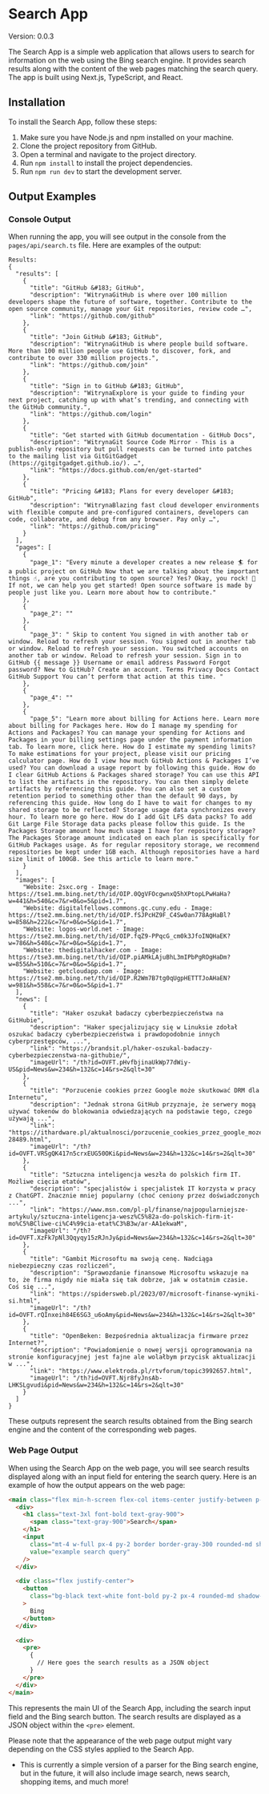 # Search App

Version: 0.0.3

The Search App is a simple web application that allows users to search for information on the web using the Bing search engine. It provides search results along with the content of the web pages matching the search query. The app is built using Next.js, TypeScript, and React.

## Installation

To install the Search App, follow these steps:
1. Make sure you have Node.js and npm installed on your machine.
2. Clone the project repository from GitHub.
3. Open a terminal and navigate to the project directory.
4. Run `npm install` to install the project dependencies.
5. Run `npm run dev` to start the development server.

## Output Examples

### Console Output

When running the app, you will see output in the console from the `pages/api/search.ts` file. Here are examples of the output:

```Example results for Github
Results:
{
  "results": [
    {
      "title": "GitHub &#183; GitHub",
      "description": "WitrynaGitHub is where over 100 million developers shape the future of software, together. Contribute to the open source community, manage your Git repositories, review code …",
      "link": "https://github.com/github"
    },
    {
      "title": "Join GitHub &#183; GitHub",
      "description": "WitrynaGitHub is where people build software. More than 100 million people use GitHub to discover, fork, and contribute to over 330 million projects.",
      "link": "https://github.com/join"
    },
    {
      "title": "Sign in to GitHub &#183; GitHub",
      "description": "WitrynaExplore is your guide to finding your next project, catching up with what’s trending, and connecting with the GitHub community.",
      "link": "https://github.com/login"
    },
    {
      "title": "Get started with GitHub documentation - GitHub Docs",
      "description": "WitrynaGit Source Code Mirror - This is a publish-only repository but pull requests can be turned into patches to the mailing list via GitGitGadget (https://gitgitgadget.github.io/). …",
      "link": "https://docs.github.com/en/get-started"
    },
    {
      "title": "Pricing &#183; Plans for every developer &#183; GitHub",
      "description": "WitrynaBlazing fast cloud developer environments with flexible compute and pre-configured containers, developers can code, collaborate, and debug from any browser. Pay only …",
      "link": "https://github.com/pricing"
    }
  ],
  "pages": [
    {
      "page_1": "Every minute a developer creates a new release 🏄 for a public project on GitHub Now that we are talking about the important things ☝️, are you contributing to open source? Yes? Okay, you rock! 🎸 If not, we can help you get started! Open source software is made by people just like you. Learn more about how to contribute."
    },
    {
      "page_2": ""
    },
    {
      "page_3": " Skip to content You signed in with another tab or window. Reload to refresh your session. You signed out in another tab or window. Reload to refresh your session. You switched accounts on another tab or window. Reload to refresh your session. Sign in to GitHub {{ message }} Username or email address Password Forgot password? New to GitHub? Create an account. Terms Privacy Docs Contact GitHub Support You can’t perform that action at this time. "
    },
    {
      "page_4": ""
    },
    {
      "page_5": "Learn more about billing for Actions here. Learn more about billing for Packages here. How do I manage my spending for Actions and Packages? You can manage your spending for Actions and Packages in your billing settings page under the payment information tab. To learn more, click here. How do I estimate my spending limits? To make estimations for your project, please visit our pricing calculator page. How do I view how much GitHub Actions & Packages I’ve used? You can download a usage report by following this guide. How do I clear GitHub Actions & Packages shared storage? You can use this API to list the artifacts in the repository. You can then simply delete artifacts by referencing this guide. You can also set a custom retention period to something other than the default 90 days, by referencing this guide. How long do I have to wait for changes to my shared storage to be reflected? Storage usage data synchronizes every hour. To learn more go here. How do I add Git LFS data packs? To add Git Large File Storage data packs please follow this guide. Is the Packages Storage amount how much usage I have for repository storage? The Packages Storage amount indicated on each plan is specifically for GitHub Packages usage. As for regular repository storage, we recommend repositories be kept under 1GB each. Although repositories have a hard size limit of 100GB. See this article to learn more."
    }
  ],
  "images": [
    "Website: 2sxc.org - Image: https://tse1.mm.bing.net/th/id/OIP.0QgVFOcgwnxQ5hXPtopLPwHaHa?w=441&h=540&c=7&r=0&o=5&pid=1.7",
    "Website: digitalfellows.commons.gc.cuny.edu - Image: https://tse2.mm.bing.net/th/id/OIP.fSJPcHZ9F_C4Sw0an778AgHaBl?w=858&h=222&c=7&r=0&o=5&pid=1.7",
    "Website: logos-world.net - Image: https://tse2.mm.bing.net/th/id/OIP.fqZ9-PPqcG_cm0k3JfoINQHaEK?w=786&h=540&c=7&r=0&o=5&pid=1.7",
    "Website: thedigitalhacker.com - Image: https://tse3.mm.bing.net/th/id/OIP.piAMkLAjuBhL3mIPbPgROgHaDm?w=855&h=510&c=7&r=0&o=5&pid=1.7",
    "Website: getcloudapp.com - Image: https://tse2.mm.bing.net/th/id/OIP.R2Wm7B7tg0qUgpHETTTJoAHaEN?w=981&h=558&c=7&r=0&o=5&pid=1.7"
  ],
  "news": [
    {
      "title": "Haker oszukał badaczy cyberbezpieczeństwa na GitHubie",
      "description": "Haker specjalizujący się w Linuksie zdołał oszukać badaczy cyberbezpieczeństwa i prawdopodobnie innych cyberprzestępców, ...",
      "link": "https://brandsit.pl/haker-oszukal-badaczy-cyberbezpieczenstwa-na-githubie/",
      "imageUrl": "/th?id=OVFT.pHvfbjinaUkWp77dWiy-US&pid=News&w=234&h=132&c=14&rs=2&qlt=30"
    },
    {
      "title": "Porzucenie cookies przez Google może skutkować DRM dla Internetu",
      "description": "Jednak strona GitHub przyznaje, że serwery mogą używać tokenów do blokowania odwiedzających na podstawie tego, czego używają ...",
      "link": "https://ithardware.pl/aktualnosci/porzucenie_cookies_przez_google_moze_skutkowac_drm_dla_internetu-28489.html",
      "imageUrl": "/th?id=OVFT.VRSgQK417n5crxEUG50OKi&pid=News&w=234&h=132&c=14&rs=2&qlt=30"
    },
    {
      "title": "Sztuczna inteligencja weszła do polskich firm IT. Możliwe cięcia etatów",
      "description": "specjalistów i specjalistek IT korzysta w pracy z ChatGPT. Znacznie mniej popularny (choć ceniony przez doświadczonych ...",
      "link": "https://www.msn.com/pl-pl/finanse/najpopularniejsze-artykuly/sztuczna-inteligencja-wesz%C5%82a-do-polskich-firm-it-mo%C5%BCliwe-ci%C4%99cia-etat%C3%B3w/ar-AA1ekwaM",
      "imageUrl": "/th?id=OVFT.XzFk7pNl3Qqyqy15zRJnJy&pid=News&w=234&h=132&c=14&rs=2&qlt=30"
    },
    {
      "title": "Gambit Microsoftu ma swoją cenę. Nadciąga niebezpieczny czas rozliczeń",
      "description": "Sprawozdanie finansowe Microsoftu wskazuje na to, że firma nigdy nie miała się tak dobrze, jak w ostatnim czasie. Coś się ...",
      "link": "https://spidersweb.pl/2023/07/microsoft-finanse-wyniki-si.html",
      "imageUrl": "/th?id=OVFT.rQInxeih84E6SG3_u6oAmy&pid=News&w=234&h=132&c=14&rs=2&qlt=30"
    },
    {
      "title": "OpenBeken: Bezpośrednia aktualizacja firmware przez Internet?",
      "description": "Powiadomienie o nowej wersji oprogramowania na stronie konfiguracyjnej jest fajne ale wolałbym przycisk aktualizacji w ...",
      "link": "https://www.elektroda.pl/rtvforum/topic3992657.html",
      "imageUrl": "/th?id=OVFT.Njr8fyJnsAb-LHKSLgvudi&pid=News&w=234&h=132&c=14&rs=2&qlt=30"
    }
  ]
}
```

These outputs represent the search results obtained from the Bing search engine and the content of the corresponding web pages.

### Web Page Output

When using the Search App on the web page, you will see search results displayed along with an input field for entering the search query. Here is an example of how the output appears on the web page:

```html
<main class="flex min-h-screen flex-col items-center justify-between p-24">
  <div>
    <h1 class="text-3xl font-bold text-gray-900">
      <span class="text-gray-900">Search</span>
    </h1>
    <input
      class="mt-4 w-full px-4 py-2 border border-gray-300 rounded-md shadow-sm focus:outline-none focus:ring-2 focus:ring-gray-900 focus:border-transparent bg-black"
      value="example search query"
    />
  </div>

  <div class="flex justify-center">
    <button
      class="bg-black text-white font-bold py-2 px-4 rounded-md shadow-sm hover:bg-gray-100 focus:outline-none focus:ring-2 focus:ring-offset-2 focus:ring-offset-gray-900 focus:ring-white"
    >
      Bing
    </button>
  </div>

  <div>
    <pre>
      {
        // Here goes the search results as a JSON object
      }
    </pre>
  </div>
</main>
```

This represents the main UI of the Search App, including the search input field and the Bing search button. The search results are displayed as a JSON object within the `<pre>` element.

Please note that the appearance of the web page output might vary depending on the CSS styles applied to the Search App.


* This is currently a simple version of a parser for the Bing search engine, but in the future, it will also include image search, news search, shopping items, and much more!
